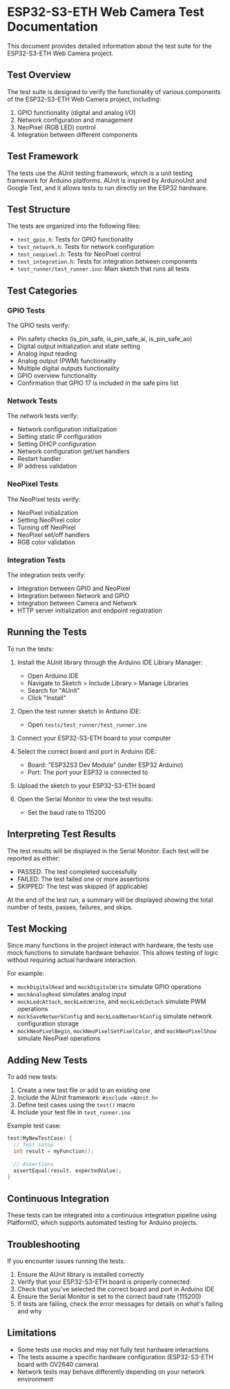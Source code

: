 # ESP32-S3-ETH Web Camera Test Documentation

This document provides detailed information about the test suite for the ESP32-S3-ETH Web Camera project.

## Test Overview

The test suite is designed to verify the functionality of various components of the ESP32-S3-ETH Web Camera project, including:

1. GPIO functionality (digital and analog I/O)
2. Network configuration and management
3. NeoPixel (RGB LED) control
4. Integration between different components

## Test Framework

The tests use the AUnit testing framework, which is a unit testing framework for Arduino platforms. AUnit is inspired by ArduinoUnit and Google Test, and it allows tests to run directly on the ESP32 hardware.

## Test Structure

The tests are organized into the following files:

- `test_gpio.h`: Tests for GPIO functionality
- `test_network.h`: Tests for network configuration
- `test_neopixel.h`: Tests for NeoPixel control
- `test_integration.h`: Tests for integration between components
- `test_runner/test_runner.ino`: Main sketch that runs all tests

## Test Categories

### GPIO Tests

The GPIO tests verify:
- Pin safety checks (is_pin_safe, is_pin_safe_ai, is_pin_safe_ao)
- Digital output initialization and state setting
- Analog input reading
- Analog output (PWM) functionality
- Multiple digital outputs functionality
- GPIO overview functionality
- Confirmation that GPIO 17 is included in the safe pins list

### Network Tests

The network tests verify:
- Network configuration initialization
- Setting static IP configuration
- Setting DHCP configuration
- Network configuration get/set handlers
- Restart handler
- IP address validation

### NeoPixel Tests

The NeoPixel tests verify:
- NeoPixel initialization
- Setting NeoPixel color
- Turning off NeoPixel
- NeoPixel set/off handlers
- RGB color validation

### Integration Tests

The integration tests verify:
- Integration between GPIO and NeoPixel
- Integration between Network and GPIO
- Integration between Camera and Network
- HTTP server initialization and endpoint registration

## Running the Tests

To run the tests:

1. Install the AUnit library through the Arduino IDE Library Manager:
   - Open Arduino IDE
   - Navigate to Sketch > Include Library > Manage Libraries
   - Search for "AUnit"
   - Click "Install"

2. Open the test runner sketch in Arduino IDE:
   - Open `tests/test_runner/test_runner.ino`

3. Connect your ESP32-S3-ETH board to your computer

4. Select the correct board and port in Arduino IDE:
   - Board: "ESP32S3 Dev Module" (under ESP32 Arduino)
   - Port: The port your ESP32 is connected to

5. Upload the sketch to your ESP32-S3-ETH board

6. Open the Serial Monitor to view the test results:
   - Set the baud rate to 115200

## Interpreting Test Results

The test results will be displayed in the Serial Monitor. Each test will be reported as either:

- PASSED: The test completed successfully
- FAILED: The test failed one or more assertions
- SKIPPED: The test was skipped (if applicable)

At the end of the test run, a summary will be displayed showing the total number of tests, passes, failures, and skips.

## Test Mocking

Since many functions in the project interact with hardware, the tests use mock functions to simulate hardware behavior. This allows testing of logic without requiring actual hardware interaction.

For example:
- `mockDigitalRead` and `mockDigitalWrite` simulate GPIO operations
- `mockAnalogRead` simulates analog input
- `mockLedcAttach`, `mockLedcWrite`, and `mockLedcDetach` simulate PWM operations
- `mockSaveNetworkConfig` and `mockLoadNetworkConfig` simulate network configuration storage
- `mockNeoPixelBegin`, `mockNeoPixelSetPixelColor`, and `mockNeoPixelShow` simulate NeoPixel operations

## Adding New Tests

To add new tests:

1. Create a new test file or add to an existing one
2. Include the AUnit framework: `#include <AUnit.h>`
3. Define test cases using the `test()` macro
4. Include your test file in `test_runner.ino`

Example test case:

```cpp
test(MyNewTestCase) {
  // Test setup
  int result = myFunction();
  
  // Assertions
  assertEqual(result, expectedValue);
}
```

## Continuous Integration

These tests can be integrated into a continuous integration pipeline using PlatformIO, which supports automated testing for Arduino projects.

## Troubleshooting

If you encounter issues running the tests:

1. Ensure the AUnit library is installed correctly
2. Verify that your ESP32-S3-ETH board is properly connected
3. Check that you've selected the correct board and port in Arduino IDE
4. Ensure the Serial Monitor is set to the correct baud rate (115200)
5. If tests are failing, check the error messages for details on what's failing and why

## Limitations

- Some tests use mocks and may not fully test hardware interactions
- The tests assume a specific hardware configuration (ESP32-S3-ETH board with OV2640 camera)
- Network tests may behave differently depending on your network environment
